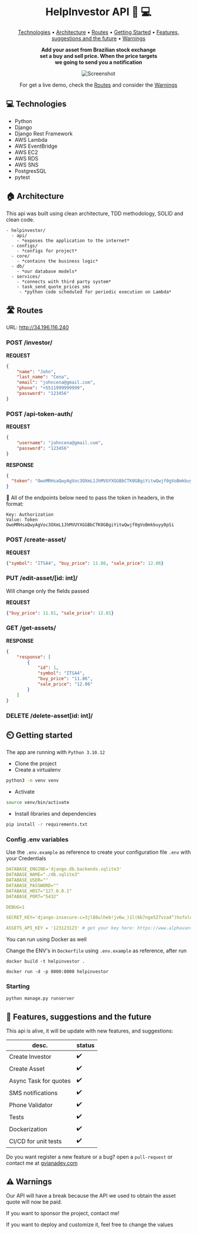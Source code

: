 <h1 align="center" style="font-weight: bold;">HelpInvestor API 💸 💻</h1>

<p align="center">
 <a href="#technologies">Technologies</a> • 
<a href="#architecture">Architecture</a> •
 <a href="#routes">Routes</a> •
 <a href="#started">Getting Started</a> • 
 <a href="#future">Features, suggestions and the future</a> •
 <a href="#warnings">Warnings</a>
</p>

<p align="center">
    <b>Add your asset from Brazilian stock exchange<br> set a buy and sell price.
When the price targets<br> we going to send you a notification</b>
</p>

<p align="center">
  <img src="https://github.com/guirlviana/helpinvestor/assets/65058505/b05b0253-ba69-4f44-a677-3f5049489573" alt="Screenshot" />
</p>

<p align="center">
 For get a live demo, check the <a href="#routes">Routes</a> and consider the <a href="#warnings">Warnings</a>
</p>


<h2 id="technologies">💻 Technologies</h2>

- Python
- Django
- Django Rest Framework
- AWS Lambda
- AWS EventBridge
- AWS EC2
- AWS RDS
- AWS SNS
- PostgresSQL
- pytest

<h2 id="architecture">🏠 Architecture</h2>

<p>This api was built using clean architecture, TDD methodology, SOLID and clean code.</p>

```
- helpinvestor/
  - api/
    - *exposes the application to the internet*
  - configs/
    - *configs for project*
  - core/
    - *contains the business logic*
  - db/
    - *our database models*
  - services/
    - *connects with third party system*
    - task_send_quote_prices_sms
     - *python code scheduled for periodic execution on Lambda*
```

<h2 id="routes">🛣️ Routes</h2>

URL: http://34.196.116.240

<h3>POST /investor/</h3>

**REQUEST**
```json
{
    "name": "John",
    "last_name": "Cena",
    "email": "johncena@gmail.com",
    "phone": "+5511999999999",
    "password": "123456"
}
```
<h3>POST /api-token-auth/</h3>

**REQUEST**
```json
{
    "username": "johncena@gmail.com",   
    "password": "123456"
}
```

**RESPONSE**
```json
{
  "token": "OwoMRHsaQwyAgVoc3OXmL1JhMVUYXGGBbCTK0GBgiYitwQwjf0gVoBmkbuyy0pSi"
}
```

<p>🚨 All of the endpoints below need to pass the token in headers, in the format:</p>

```
Key: Authorization
Value: Token OwoMRHsaQwyAgVoc3OXmL1JhMVUYXGGBbCTK0GBgiYitwQwjf0gVoBmkbuyy0pSi
```

<h3>POST /create-asset/</h3>

**REQUEST**
```json
{"symbol": "ITSA4", "buy_price": 11.86, "sale_price": 12.06}
```

<h3>PUT /edit-asset/[id: int]/</h3>

Will change only the fields passed

**REQUEST**
```json
{"buy_price": 11.81, "sale_price": 12.01}
```

<h3>GET /get-assets/</h3>

**RESPONSE**
```json
{
    "response": [
        {
            "id": 1,
            "symbol": "ITSA4",
            "buy_price": "11.86",
            "sale_price": "12.06"
        }
    ]
}
```

<h3>DELETE /delete-asset[id: int]/</h3>

<h2 id="started">⏲️ Getting started</h2>

The app are running with `Python 3.10.12`

- Clone the project
- Create a virtualenv

```bash
python3 -m venv venv
```
- Activate
  
```bash
source venv/bin/activate
```

- Install libraries and dependencies

```bash
pip install -r requirements.txt
```

<h3>Config .env variables</h2>

Use the `.env.example` as reference to create your configuration file `.env` with your Credentials

```yaml
DATABASE_ENGINE='django.db.backends.sqlite3'
DATABASE_NAME="./db.sqlite3"
DATABASE_USER=""
DATABASE_PASSWORD=""
DATABASE_HOST="127.0.0.1"
DATABASE_PORT="5432"

DEBUG=1

SECRET_KEY='django-insecure-c=3jl88ulheb!jv6w_)1l(6b7nge527vza4^)hofolc43f1+wh'

ASSETS_API_KEY = '123123123' # get your key here: https://www.alphavantage.co/
```

You can run using Docker as well

Change the ENV's in `Dockerfile` using `.env.example` as reference, after run

```
docker build -t helpinvestor .
```
```
docker run -d -p 8000:8000 helpinvestor
```

<h3>Starting</h3>

```bash
python manage.py runserver
```

<h2 id="future">🚀 Features, suggestions and the future</h2>
<p>This api is alive, it will be update with new features, and suggestions:</p>

| desc.           | status |
|-----------------|--------|
| Create Investor | ✔️   |
| Create Asset    | ✔️   |
| Async Task for quotes | ✔️   |
| SMS notifications | ✔️ |
| Phone Validator | ✔️  |
| Tests | ✔️  |
| Dockerization | ✔️  |
| CI/CD for unit tests | ✔️  |


Do you want register a new feature or a bug? open a `pull-request` or contact me at [gvianadev.com](https://gvianadev.com)

<h2 id="warnings">⚠️ Warnings</h2>

Our API will have a break because the API we used to obtain the asset quote will now be paid.

If you want to sponsor the project, contact me!

<p>If you want to deploy and customize it, feel free to change the values</p>
